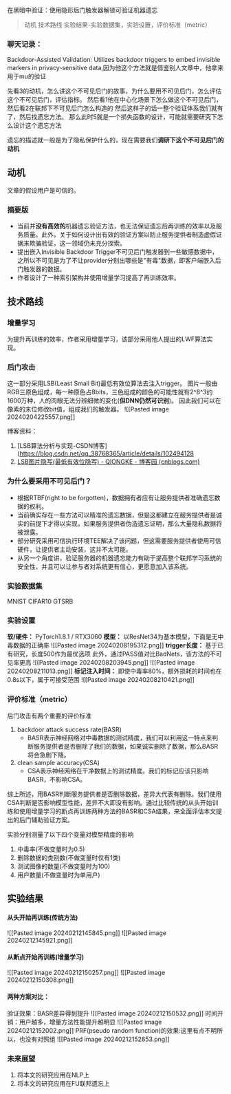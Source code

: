 在黑暗中验证：使用隐形后门触发器解锁可验证机器遗忘

>动机
>技术路线
>实验结果-实验数据集，实验设置，评价标准（metric）
### 聊天记录：
Backdoor-Assisted Validation: Utilizes backdoor triggers to embed invisible markers in privacy-sensitive data,因为他这个方法就是借鉴别人文章中，他拿来用于mu的验证

先看3的动机，怎么讲这个不可见后门的故事，为什么要用不可见后门，怎么评估这个不可见后门，评估指标。
然后看1他在中心化场景下怎么做这个不可见后门，然后看2在联邦下不可见后门怎么构造的
然后这样子的话一整个验证体系我们就有了，然后找遗忘方法。
那么此时5就是一个损失函数的设计，可能就需要研究下怎么设计这个遗忘方法

遗忘的描述就一般是为了隐私保护什么的，现在需要我们**调研下这个不可见后门的动机**

## 动机
文章的假设用户是可信的。
### 摘要版
+ 当前并**没有高效的**机器遗忘验证方法，也无法保证遗忘后再训练的效率以及服务质量。此外，关于如何设计出有效的验证方案以防止服务提供者制造虚假证据来欺骗验证，这一领域仍未充分探索。
+ 提出嵌入Invisible Backdoor Trigger不可见后门触发器到一些敏感数据中，之所以不可见是为了不让provider分别出哪些是"有毒"数据，即客户端嵌入后门触发器的数据。
+ 作者设计了一种索引架构并使用增量学习提高了再训练效率。


## 技术路线
### 增量学习
为提升再训练的效率，作者采用增量学习，该部分采用他人提出的LWF算法实现。

### 后门攻击
这一部分采用LSB(Least Small Bit)最低有效位算法去注入trigger。
图片一般由RGB三原色组成，每一种原色占8bits，三色组成的颜色的可能性就有2^8^3约1600万种，人的肉眼无法分辨细微的变化(**但DNN仍然可识别**)。
因此我们可以在像素的末位修改bit值，组成我们的触发器。
![[Pasted image 20240204225557.png]]

博客资料：
1. [LSB算法分析与实现-CSDN博客](https://blog.csdn.net/qq_38768365/article/details/102494128
2. [LSB图片隐写(最低有效位隐写) - QIONGKE - 博客园 (cnblogs.com)](https://www.cnblogs.com/qiongke/p/15112057.html)

### 为什么要采用不可见后门？
+ 根据RTBF(right to be forgotten)，数据拥有者应有让服务提供者准确遗忘数据的权利。
+ 当前确实存在一些方法可以精准的遗忘数据，但是这都建立在服务提供者是诚实的前提下才得以实现，如果服务提供者伪造遗忘证明，那么大量隐私数据将被泄露。
+ 部分研究采用可信执行环境TEE解决了该问题，但这需要服务提供者使用可信硬件，让提供者主动安装，这并不太可能。
+ 从另一个角度讲，验证服务器的机器遗忘能力有助于提高整个联邦学习系统的安全性，并且可以让参与者对系统更有信心，更愿意加入该系统。

### 实验数据集
MNIST
CIFAR10
GTSRB

### 实验设置
**软/硬件：** PyTorch1.8.1 / RTX3060
**模型：** 以ResNet34为基本模型，下面是无中毒数据的正确率
![[Pasted image 20240208195312.png]]
**trigger长度：** 基于已有研究，长度500作为最优选项
此外，通过PASS值对比BadNets，该方法的不可见率更高
![[Pasted image 20240208203945.png]]
![[Pasted image 20240208211013.png]]
**标记注入时间：** 即使中毒率80%，额外损耗的时间也在0.8s以下，属于可接受范围
![[Pasted image 20240208210421.png]]


### 评价标准（metric）

后门攻击有两个重要的评价标准
1. backdoor attack success rate(BASR)
	+ BASR表示神经网络对中毒数据的测试精度，我们可以利用这一特点来判断服务提供者是否删除了我们的数据，如果诚实删除了数据，那么BASR将会急剧下降。
2. clean sample accuracy(CSA)
	+ CSA表示神经网络在干净数据上的测试精度。我们的标记应该只影响BASR，不影响CSA。

综上所述，用BASR判断服务提供者是否删除数据，差异大代表有删除。我们使用CSA判断是否影响模型性能，差异不大即没有影响。通过比较传统的从头开始训练和使用增量学习的断点再训练两种方法的BASR和CSA结果，来全面评估本文提出的后门辅助验证方案。

实验分别测量了以下四个变量对模型精度的影响
1. 中毒率(不做变量时为0.5)
2. 删除数据的类别数(不做变量时仅有1类)
3. 测试图像的数量(不做变量时为100)
4. 用户数量(不做变量时为单用户)

## 实验结果

#### 从头开始再训练(传统方法)
![[Pasted image 20240212145845.png]]
![[Pasted image 20240212145921.png]]
#### 从断点开始再训练(增量学习)
![[Pasted image 20240212150257.png]]
![[Pasted image 20240212150308.png]]

#### 两种方案对比：
验证效果：BASR差异得到提升
![[Pasted image 20240212150532.png]]
时间开销：用户越多，增量方法性能提升越明显
![[Pasted image 20240212152002.png]]
PRF(pseudo random function)的效果:这里有点不明所以，也没有对照组
![[Pasted image 20240212152853.png]]

### 未来展望
1. 将本文的研究应用在NLP上
2. 将本文的研究应用在FU联邦遗忘上
